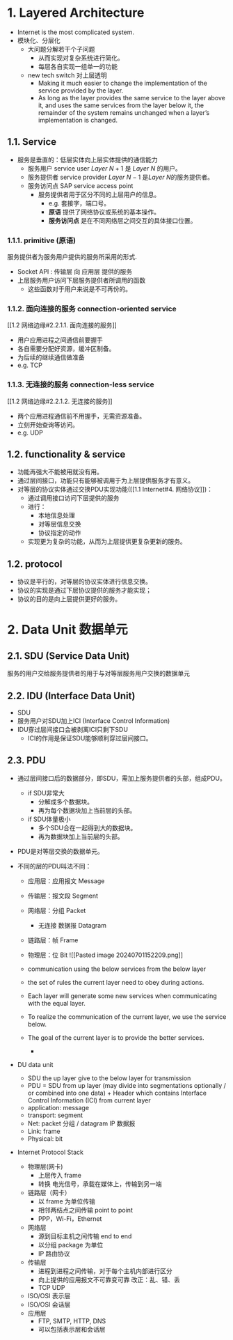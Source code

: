 # 1. Layered Architecture
- Internet is the most complicated system.
- 模块化、分层化
	- 大问题分解若干个子问题
		- 从而实现对复杂系统进行简化。
		- 每层各自实现一组单一的功能
	- new tech switch 对上层透明
		- Making it much easier to change the implementation of the service provided by the layer.
		- As long as the layer provides the same service to the layer above it, and uses the same services from the layer below it, the remainder of the system remains unchanged when a layer’s implementation is changed.
## 1.1. Service
- 服务是垂直的：低层实体向上层实体提供的通信能力
	- 服务用户 service user $Layer\ N+1$ 是 $Layer\ N$ 的用户。
	- 服务提供者 service provider $Layer\ N - 1$ 是$Layer\ N$的服务提供者。
	- 服务访问点 SAP service access point
		- 服务提供者用于区分不同的上层用户的信息。
			- e.g. 套接字，端口号。
			- **原语** 提供了网络协议或系统的基本操作。
			- **服务访问点** 是在不同网络层之间交互的具体接口位置。
### 1.1.1. primitive (原语)
服务提供者为服务用户提供的服务所采用的形式.
- Socket API : 传输层 向 应用层 提供的服务
- 上层服务用户访问下层服务提供者所调用的函数
	- 这些函数对于用户来说是不可再份的。
### 1.1.2. 面向连接的服务 connection-oriented service
[[1.2 网络边缘#2.2.1.1. 面向连接的服务]]
- 用户应用进程之间通信前要握手
- 各自需要分配好资源，缓冲区制备。
- 为后续的继续通信做准备
- e.g. TCP
### 1.1.3. 无连接的服务 connection-less service
[[1.2 网络边缘#2.2.1.2. 无连接的服务]]
- 两个应用进程通信前不用握手，无需资源准备。
- 立刻开始查询等访问。
- e.g. UDP
## 1.2. functionality & service
- 功能再强大不能被用就没有用。
- 通过层间接口，功能只有能够被调用于为上层提供服务才有意义。
- 对等层的协议实体通过交换PDU实现功能([[1.1 Internet#4. 网络协议]])：
	- 通过调用接口访问下层提供的服务
	- 进行：
		- 本地信息处理
		- 对等层信息交换
		- 协议指定的动作
	- 实现更为复杂的功能，从而为上层提供更复杂更新的服务。
## 1.2. protocol
- 协议是平行的，对等层的协议实体进行信息交换。
- 协议的实现是通过下层协议提供的服务才能实现；
- 协议的目的是向上层提供更好的服务。

# 2. Data Unit 数据单元
## 2.1. SDU (Service Data Unit)
服务的用户交给服务提供者的用于与对等层服务用户交换的数据单元
## 2.2. IDU (Interface Data Unit)
- SDU
- 服务用户对SDU加上ICI (Interface Control Information)
- IDU穿过层间接口会被剥离ICI只剩下SDU
	- ICI的作用是保证SDU能够顺利穿过层间接口。
## 2.3. PDU
- 通过层间接口后的数据部分，即SDU，需加上服务提供者的头部，组成PDU。
	- if SDU非常大
		- 分解成多个数据块。
		- 再为每个数据块加上当前层的头部。
	- if SDU体量极小
		- 多个SDU合在一起得到大的数据块。
		- 再为数据块加上当前层的头部。
- PDU是对等层交换的数据单元。
- 不同的层的PDU叫法不同：
	- 应用层：应用报文 Message
	- 传输层：报文段 Segment
	- 网络层：分组 Packet
		- 无连接 数据报 Datagram
	- 链路层：帧 Frame
	- 物理层：位 Bit
![[Pasted image 20240701152209.png]]




	- communication using the below services from the below layer
	- the set of rules the current layer need to obey during actions.
	- Each layer will generate some new services when communicating with the equal layer.
	- To realize the communication of the current layer, we use the service below.
	- The goal of the current layer is to provide the better services.

		- 
			
- DU data unit
	- SDU the up layer give to the below layer for transmission
	- PDU = SDU from up layer (may divide into segmentations optionally / or combined into one data) + Header which contains Interface Control Information (ICI) from current layer
	- application: message
	- transport: segment
	- Net: packet 分组 / datagram IP 数据报
	- Link: frame
	- Physical: bit
- Internet Protocol Stack
	- 物理层(网卡)
		- 上层传入 frame
		- 转换 电光信号，承载在媒体上，传输到另一端
	- 链路层（网卡）
		- 以 frame 为单位传输
		- 相邻两结点之间传输 point to point
		- PPP，Wi-Fi，Ethernet
	- 网络层
		- 源到目标主机之间传输 end to end
		- 以分组 package 为单位
		- IP 路由协议
	- 传输层
		- 进程到进程之间传输，对于每个主机内部进行区分
		- 向上提供的应用报文不可靠变可靠 改正：乱、错、丢
		- TCP UDP 
	- ISO/OSI 表示层
	- ISO/OSI 会话层
	 - 应用层
		- FTP, SMTP, HTTP, DNS
		- 可以包括表示层和会话层